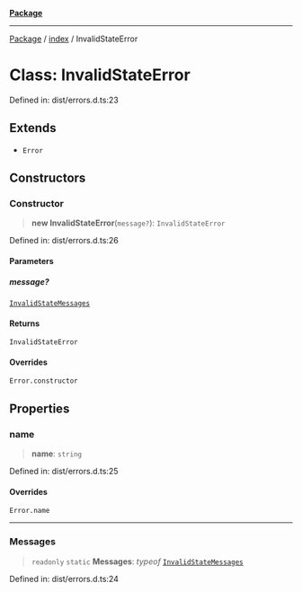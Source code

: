 [**Package**](../../README.md)

***

[Package](../../modules.md) / [index](../README.md) / InvalidStateError

# Class: InvalidStateError

Defined in: dist/errors.d.ts:23

## Extends

- `Error`

## Constructors

### Constructor

> **new InvalidStateError**(`message?`): `InvalidStateError`

Defined in: dist/errors.d.ts:26

#### Parameters

##### message?

[`InvalidStateMessages`](../-internal-/enumerations/InvalidStateMessages.md)

#### Returns

`InvalidStateError`

#### Overrides

`Error.constructor`

## Properties

### name

> **name**: `string`

Defined in: dist/errors.d.ts:25

#### Overrides

`Error.name`

***

### Messages

> `readonly` `static` **Messages**: *typeof* [`InvalidStateMessages`](../-internal-/enumerations/InvalidStateMessages.md)

Defined in: dist/errors.d.ts:24
